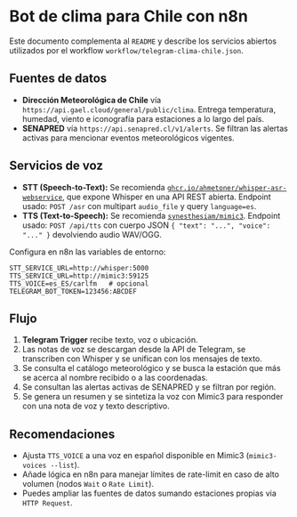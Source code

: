 # Bot de clima para Chile con n8n

Este documento complementa al `README` y describe los servicios abiertos utilizados por el workflow `workflow/telegram-clima-chile.json`.

## Fuentes de datos
- **Dirección Meteorológica de Chile** vía `https://api.gael.cloud/general/public/clima`. Entrega temperatura, humedad, viento e iconografía para estaciones a lo largo del país.
- **SENAPRED** vía `https://api.senapred.cl/v1/alerts`. Se filtran las alertas activas para mencionar eventos meteorológicos vigentes.

## Servicios de voz
- **STT (Speech-to-Text):** Se recomienda [`ghcr.io/ahmetoner/whisper-asr-webservice`](https://github.com/ahmetoner/whisper-asr-webservice), que expone Whisper en una API REST abierta. Endpoint usado: `POST /asr` con multipart `audio_file` y query `language=es`.
- **TTS (Text-to-Speech):** Se recomienda [`synesthesiam/mimic3`](https://github.com/MycroftAI/mimic3). Endpoint usado: `POST /api/tts` con cuerpo JSON `{ "text": "...", "voice": "..." }` devolviendo audio WAV/OGG.

Configura en n8n las variables de entorno:

```
STT_SERVICE_URL=http://whisper:5000
TTS_SERVICE_URL=http://mimic3:59125
TTS_VOICE=es_ES/carlfm   # opcional
TELEGRAM_BOT_TOKEN=123456:ABCDEF
```

## Flujo
1. **Telegram Trigger** recibe texto, voz o ubicación.
2. Las notas de voz se descargan desde la API de Telegram, se transcriben con Whisper y se unifican con los mensajes de texto.
3. Se consulta el catálogo meteorológico y se busca la estación que más se acerca al nombre recibido o a las coordenadas.
4. Se consultan las alertas activas de SENAPRED y se filtran por región.
5. Se genera un resumen y se sintetiza la voz con Mimic3 para responder con una nota de voz y texto descriptivo.

## Recomendaciones
- Ajusta `TTS_VOICE` a una voz en español disponible en Mimic3 (`mimic3-voices --list`).
- Añade lógica en n8n para manejar límites de rate-limit en caso de alto volumen (nodos `Wait` o `Rate Limit`).
- Puedes ampliar las fuentes de datos sumando estaciones propias via `HTTP Request`.
